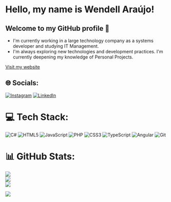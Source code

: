 # Hello, my name is Wendell Araújo!
## Welcome to my GitHub profile 👋
- I'm currently working in a large technology company as a systems developer and studying IT Management.
- I'm always exploring new technologies and development practices. I'm currently deepening my knowledge of Personal Projects.

<a href="https://wendell-araujo.vercel.app" target="_blank" title="Wendell Araujo Developer">Visit my website</a>

## 🌐 Socials:
[![Instagram](https://img.shields.io/badge/Instagram-%23E4405F.svg?logo=Instagram&logoColor=white)](https://instagram.com/wendell_araujo95) [![LinkedIn](https://img.shields.io/badge/LinkedIn-%230077B5.svg?logo=linkedin&logoColor=white)](https://linkedin.com/in/wendell-araujo) 
# 💻 Tech Stack:
![C#](https://img.shields.io/badge/c%23-%23239120.svg?style=for-the-badge&logo=csharp&logoColor=white) ![HTML5](https://img.shields.io/badge/html5-%23E34F26.svg?style=for-the-badge&logo=html5&logoColor=white) ![JavaScript](https://img.shields.io/badge/javascript-%23323330.svg?style=for-the-badge&logo=javascript&logoColor=%23F7DF1E) ![PHP](https://img.shields.io/badge/php-%23777BB4.svg?style=for-the-badge&logo=php&logoColor=white) ![CSS3](https://img.shields.io/badge/css3-%231572B6.svg?style=for-the-badge&logo=css3&logoColor=white) ![TypeScript](https://img.shields.io/badge/typescript-%23007ACC.svg?style=for-the-badge&logo=typescript&logoColor=white) ![Angular](https://img.shields.io/badge/angular-%23DD0031.svg?style=for-the-badge&logo=angular&logoColor=white) ![Git](https://img.shields.io/badge/git-%23F05033.svg?style=for-the-badge&logo=git&logoColor=white)
# 📊 GitHub Stats:
![](https://github-readme-stats.vercel.app/api?username=Wendell95Araujo&theme=transparent&hide_border=false&include_all_commits=true&count_private=true)<br/>
![](https://github-readme-streak-stats.herokuapp.com/?user=Wendell95Araujo&theme=transparent&hide_border=false)<br/>
![](https://github-readme-stats.vercel.app/api/top-langs/?username=Wendell95Araujo&theme=transparent&hide_border=false&include_all_commits=true&count_private=true&layout=compact)

[![](https://visitcount.itsvg.in/api?id=Wendell95Araujo&icon=5&color=1)](https://visitcount.itsvg.in)
